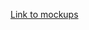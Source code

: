 <a href="https://www.figma.com/file/YZKH2I2d32EtkOxyD39DdU/TechVirtualMuseum?t=I2FnakuUWn4nghnq-1"> Link to mockups </a>
